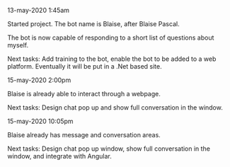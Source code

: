 13-may-2020 1:45am

Started project. The bot name is Blaise, after Blaise Pascal.

The bot is now capable of responding to a short list of questions about myself.

Next tasks: Add training to the bot, enable the bot to be added to a web platform. Eventually it will be put in a .Net based site.

15-may-2020 2:00pm

Blaise is already able to interact through a webpage.

Next tasks: Design chat pop up and show full conversation in the window.

15-may-2020 10:05pm

Blaise already has message and conversation areas.

Next tasks: Design chat pop up window, show full conversation in the window, and integrate with Angular.
